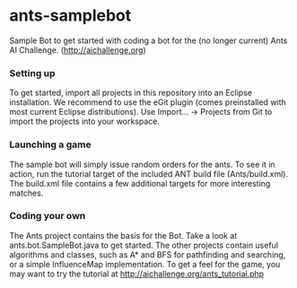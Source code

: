 ants-samplebot
==============
Sample Bot to get started with coding a bot for the (no longer current) Ants AI Challenge. (http://aichallenge.org)

### Setting up
To get started, import all projects in this repository into an Eclipse installation. 
We recommend to use the eGit plugin (comes preinstalled with most current Eclipse distributions).
Use Import... -> Projects from Git to import the projects into your workspace.

### Launching a game
The sample bot will simply issue random orders for the ants. 
To see it in action, run the tutorial target of the included ANT build file (Ants/build.xml). 
The build.xml file contains a few additional targets for more interesting matches.

### Coding your own
The Ants project contains the basis for the Bot. Take a look at ants.bot.SampleBot.java to get started.
The other projects contain useful algorithms and classes, such as A* and BFS for pathfinding and searching, or a simple InfluenceMap implementation.
To get a feel for the game, you may want to try the tutorial at http://aichallenge.org/ants_tutorial.php
 
